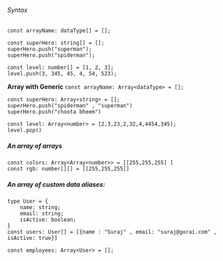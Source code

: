###### Syntax
`const arrayName: dataType[] = [];`
```
const superHero: string[] = [];
superHero.push("superman");
superHero.push("spiderman");

const level: number[] = [1, 2, 3];
level.push(3, 345, 45, 4, 54, 523);
```
**Array with Generic** 
`const arrayName: Array<dataType> = [];`
```
const superHero: Array<string> = [];
superHero.push("spiderman" , "superman")
superHero.push("choota bheem")

const level: Array<number> = [2,3,23,2,32,4,4454,345];
level.pop()
```

##### An array of arrays
```
const colors: Array<Array<number>> = [[255,255,255] ]
const rgb: number[][] = [[255,255,255]]
```

##### An array of custom data aliases:
```
type User = {
    name: string;
    email: string;
    isActive: boolean;
}
const users: User[] = [{name : "Suraj" , email: "suraj@gorai.com" , isActive: true}]

const employees: Array<User> = [];

```
